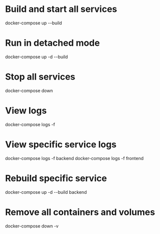 # Build and start all services
docker-compose up --build

# Run in detached mode
docker-compose up -d --build

# Stop all services
docker-compose down

# View logs
docker-compose logs -f

# View specific service logs
docker-compose logs -f backend
docker-compose logs -f frontend

# Rebuild specific service
docker-compose up -d --build backend

# Remove all containers and volumes
docker-compose down -v
